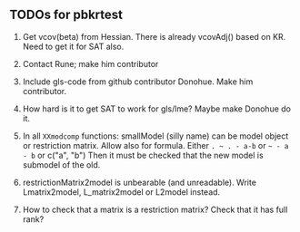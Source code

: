 ## TODOs for pbkrtest
1. Get vcov(beta) from Hessian. There is already vcovAdj() based on
   KR. Need to get it for SAT also.

1. Contact Rune; make him contributor

1. Include gls-code from github contributor Donohue. Make him contributor.

1. How hard is it to get SAT to work for gls/lme? Maybe make Donohue do it.

1. In all `XXmodcomp` functions: smallModel (silly name) can be model object or restriction matrix. Allow also for formula.
   Either `. ~ . - a-b` or `~ - a - b` or c("a", "b") Then it must be checked that the new model is submodel of the old.

1. restrictionMatrix2model is unbearable (and unreadable). Write Lmatrix2model, L_matrix2model or L2model instead.

1. How to check that a matrix is a restriction matrix? Check that it has full rank?

